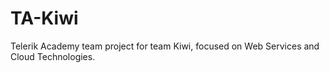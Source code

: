 TA-Kiwi
=======

Telerik Academy team project for team Kiwi, focused on Web Services and Cloud Technologies.
